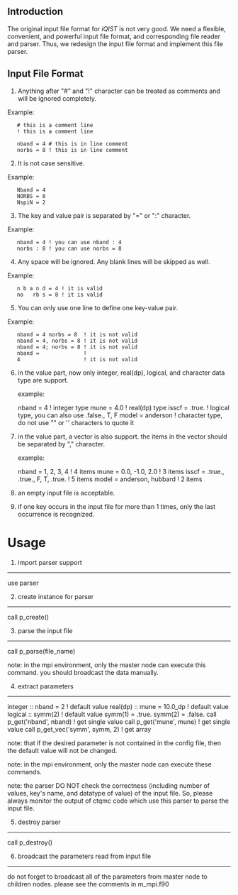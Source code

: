 ## Introduction

The original input file format for *iQIST* is not very good. We need a flexible, convenient, and powerful input file format, and corresponding file reader and parser. Thus, we redesign the input file format and implement this file parser.

## Input File Format

1. Anything after "#" and "!" character can be treated as comments and will be ignored completely.

Example:

```text
   # this is a comment line
   ! this is a comment line

   nband = 4 # this is in line comment
   norbs = 8 ! this is in line comment
```

2. It is not case sensitive.

Example:

```text
   Nband = 4
   NORBS = 8
   NspiN = 2
```

3. The key and value pair is separated by "=" or ":" character.

Example:

```text
   nband = 4 ! you can use nband : 4
   norbs : 8 ! you can use norbs = 8
```

4. Any space will be ignored. Any blank lines will be skipped as well.

Example:

```text
   n b a n d = 4 ! it is valid
   no   rb s = 8 ! it is valid
```

5. You can only use one line to define one key-value pair.

Example:

```text
   nband = 4 norbs = 8  ! it is not valid
   nband = 4, norbs = 8 ! it is not valid
   nband = 4; norbs = 8 ! it is not valid
   nband =              !
   4                    ! it is not valid
```

6. in the value part, now only integer, real(dp), logical, and character
   data type are support.

   example:

   nband = 4        ! integer type
   mune  = 4.0      ! real(dp) type
   isscf = .true.   ! logical type, you can also use .false., T, F
   model = anderson ! character type, do not use "" or '' characters to quote it

7. in the value part, a vector is also support. the items in the vector
   should be separated by "," character.

   example:

   nband = 1, 2, 3, 4                   ! 4 items
   mune = 0.0, -1.0, 2.0                ! 3 items
   isscf = .true., .true., F, T, .true. ! 5 items
   model = anderson, hubbard            ! 2 items

8. an empty input file is acceptable.

9. if one key occurs in the input file for more than 1 times, only the
   last occurrence is recognized.

Usage
=====

1. import parser support
------------------------

use parser

2. create instance for parser
-----------------------------

call p_create()

3. parse the input file
-----------------------

call p_parse(file_name)

note: in the mpi environment, only the master node can execute this
command. you should broadcast the data manually.

4. extract parameters
---------------------

integer :: nband = 2            ! default value
real(dp) :: mune = 10.0_dp      ! default value
logical :: symm(2)              ! default value
symm(1) = .true.
symm(2) = .false.
call p_get('nband', nband)      ! get single value
call p_get('mune', mune)        ! get single value
call p_get_vec('symm', symm, 2) ! get array

note: that if the desired parameter is not contained in the config file,
then the default value will not be changed.

note: in the mpi environment, only the master node can execute these
commands.

note: the parser DO NOT check the correctness (including number of
values, key's name, and datatype of value) of the input file. So, please
always monitor the output of ctqmc code which use this parser to parse
the input file.

5. destroy parser
-----------------

call p_destroy()

6. broadcast the parameters read from input file
------------------------------------------------

do not forget to broadcast all of the parameters from master node to
children nodes. please see the comments in m_mpi.f90


